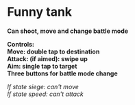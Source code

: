 #  Funny tank

**Can shoot, move and change battle mode**

**Controls: \
Move: double tap to destination\
Attack: (if aimed): swipe up\
Aim: single tap to target\
Three buttons for battle mode change**

*If state siege: can't move\
If state speed: can't attack*


